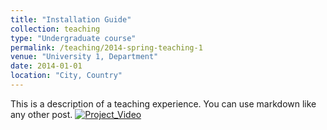 ```yaml
---
title: "Installation Guide"
collection: teaching
type: "Undergraduate course"
permalink: /teaching/2014-spring-teaching-1
venue: "University 1, Department"
date: 2014-01-01
location: "City, Country"
---
```


This is a description of a teaching experience. You can use markdown like any other post.
[![Project_Video](https://img.youtube.com/vi/IvDL5r16xCE/0.jpg)](https://www.youtube.com/watch?v=IvDL5r16xCE)


